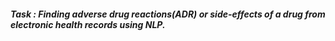 ##### Task : Finding adverse drug reactions(ADR) or side-effects of a drug from electronic health records using NLP.
